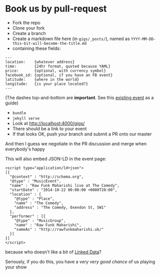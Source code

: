 # Book us by pull-request

* Fork the repo
* Clone your fork
* Create a branch
* Create a markdown file here (in `gigs/_posts/`), named as `YYYY-MM-DD-this-bit-will-become-the-title.md`
* containing these fields:

```
---
location:    {whatever address}
time:        {24hr format, quoted because YAML}
price:       {optional, with currency symbol}
facebook_id: {optional, if you have an FB event}
latitude:    {where in the world}
longitude:   {is your place located?}
---
```

(The dashes top-and-bottom are __important__. See this [existing event](https://github.com/rawfunkmaharishi/rawfunkmaharishi.github.io/blob/master/gigs/_posts/2014-10-22-the-comedy.md) as a guide)

* `bundle`
* `jekyll serve`
* Look at [http://localhost:4000/gigs/](http://localhost:4000/gigs/)
* There should be a link to your event
* If that looks OK, push your branch and submit a PR onto our master

And then I guess we negotiate in the PR discussion and merge when everybody's happy

This will also embed JSON-LD in the event page:

```
<script type="application/ld+json">
[{
  "@context" : "http://schema.org",
  "@type" : "MusicEvent",
  "name" : "Raw Funk Maharishi live at The Comedy",
  "startDate" : "2014-10-22 00:00:00 +0000T20:00",
  "location" : {
    "@type" : "Place",
    "name" : "The Comedy",
    "address" : "The Comedy, Oxendon St, SW1"
  },
  "performer" : [{
    "@type" : "MusicGroup",
    "name" : "Raw Funk Maharishi",
    "sameAs" : "http://rawfunkmaharishi.uk/"
  }]
}]
</script>
```

because who doesn't like a bit of [Linked Data](http://rawfunkmaharishi.uk/blog/2015/01/19/linking-data/)?

Seriously, if you do this, you have a _very very good chance_ of us playing your show
